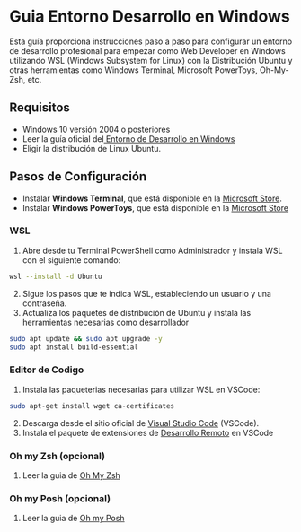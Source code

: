 # Guia Entorno Desarrollo en Windows

Esta guía proporciona instrucciones paso a paso para configurar un entorno de desarrollo profesional para empezar como Web Developer en Windows utilizando WSL (Windows Subsystem for Linux) con la Distribución Ubuntu y otras herramientas como Windows Terminal, Microsoft PowerToys, Oh-My-Zsh, etc.

## Requisitos
- Windows 10 versión 2004 o posteriores
- Leer la guía oficial del<a href="https://learn.microsoft.com/es-es/windows/dev-environment/" target="_blank"> Entorno de Desarrollo en Windows </a>
- Eligir la distribución de Linux Ubuntu.

## Pasos de Configuración

- Instalar **Windows Terminal**, que está disponible en la <a href="https://aka.ms/terminal" target="_blank"> Microsoft Store</a>.
- Instalar **Windows PowerToys**, que está disponible en la <a href="https://aka.ms/installpowertoys" target="_blank">Microsoft Store</a>

### WSL
1. Abre desde tu Terminal PowerShell como Administrador y instala WSL con el siguiente comando:
```bash
wsl --install -d Ubuntu
```
2. Sigue los pasos que te indica WSL, estableciendo un usuario y una contraseña.
3. Actualiza los paquetes de distribución de Ubuntu y instala las herramientas necesarias como desarrollador
```bash
sudo apt update && sudo apt upgrade -y
sudo apt install build-essential
```

### Editor de Codigo
1. Instala las paqueterias necesarias para utilizar WSL en VSCode:
```bash
sudo apt-get install wget ca-certificates
``` 
2. Descarga desde el sitio oficial de <a href="https://code.visualstudio.com/" target="_blank">Visual Studio Code</a> (VSCode).
3. Instala el paquete de extensiones de <a href="https://marketplace.visualstudio.com/items?itemName=ms-vscode-remote.vscode-remote-extensionpack" target="_blank">Desarrollo Remoto</a> en VSCode

### Oh my Zsh (opcional)
1. Leer la guia de <a href="https://github.com/ohmyzsh/ohmyzsh/wiki" target="_blank"> Oh My Zsh </a>

### Oh my Posh (opcional)
1. Leer la guia de <a href="https://ohmyposh.dev/docs/" target="_blank"> Oh my Posh </a>

